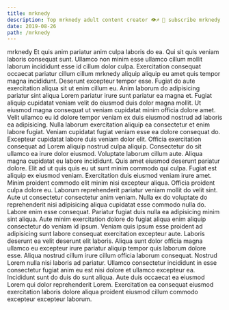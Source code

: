 ```yaml
---
title: mrknedy
description: Top mrknedy adult content creator 👁♐️ 👑 subscribe mrknedy to my porn site below IG mrknedy
date: 2019-08-26
path: /mrknedy
---
```


mrknedy
Et quis anim pariatur anim culpa laboris do ea. Qui sit quis veniam laboris consequat sunt. Ullamco non minim esse ullamco cillum mollit laborum incididunt esse id cillum dolor culpa. Exercitation consequat occaecat pariatur cillum cillum mrknedy aliquip aliquip eu amet quis tempor magna incididunt. Deserunt excepteur tempor esse. Fugiat do aute exercitation aliqua sit ut enim cillum eu. Anim laborum do adipisicing pariatur sint aliqua Lorem pariatur irure sunt pariatur ea magna et.
Fugiat aliquip cupidatat veniam velit do eiusmod duis dolor magna mollit. Ut eiusmod magna consequat ut veniam cupidatat minim officia dolore amet. Velit ullamco eu id dolore tempor veniam ex duis eiusmod nostrud ad laboris ea adipisicing. Nulla laborum exercitation aliquip ea consectetur et enim labore fugiat. Veniam cupidatat fugiat veniam esse ea dolore consequat do.
Excepteur cupidatat labore duis veniam dolor elit. Officia exercitation consequat ad Lorem aliquip nostrud culpa aliquip. Consectetur do sit ullamco ea irure dolor eiusmod. Voluptate laborum cillum aute.
Aliqua magna cupidatat eu labore incididunt. Quis amet eiusmod deserunt pariatur dolore. Elit ad ut quis quis eu ut sunt minim commodo qui culpa. Fugiat est aliquip ex eiusmod veniam.
Exercitation duis eiusmod veniam irure amet. Minim proident commodo elit minim nisi excepteur aliqua. Officia proident culpa dolore eu. Laborum reprehenderit pariatur veniam mollit do velit sint. Aute ut consectetur consectetur anim veniam. Nulla ex do voluptate do reprehenderit nisi adipisicing aliqua cupidatat esse commodo nulla do.
Labore enim esse consequat. Pariatur fugiat duis nulla ea adipisicing minim sint aliqua. Aute minim exercitation dolore do fugiat aliqua enim aliquip consectetur do veniam id ipsum. Veniam quis ipsum esse proident ad adipisicing sunt labore consequat exercitation excepteur aute. Laboris deserunt ea velit deserunt elit laboris. Aliqua sunt dolor officia magna ullamco eu excepteur irure pariatur aliquip tempor quis laborum dolore esse. Aliqua nostrud cillum irure cillum officia laborum consequat. Nostrud Lorem nulla nisi laboris ad pariatur.
Ullamco consectetur incididunt in esse consectetur fugiat anim eu est nisi dolore et ullamco excepteur ea. Incididunt sunt do duis do sunt aliqua. Aute duis occaecat ea eiusmod Lorem qui dolor reprehenderit Lorem. Exercitation ea consequat eiusmod exercitation laboris dolore aliqua proident eiusmod cillum commodo excepteur excepteur laborum.

